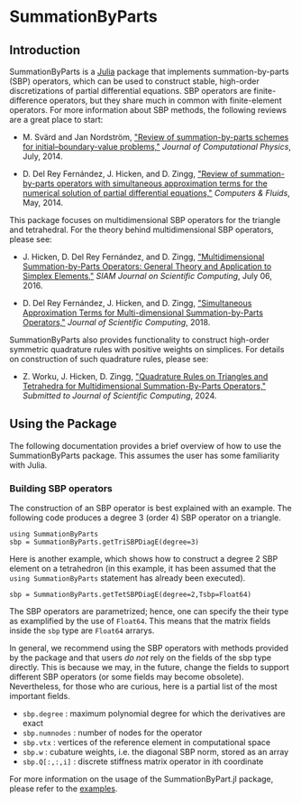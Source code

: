 # SummationByParts

## Introduction

SummationByParts is a [Julia](http://julialang.org) package that implements summation-by-parts (SBP) operators, which can be used to construct stable, high-order discretizations of partial differential equations. SBP operators are finite-difference operators, but they share much in common with finite-element operators. For more information about SBP methods, the following reviews are a great place to start:

* M. Svärd and Jan Nordström, ["Review of summation-by-parts schemes for initial–boundary-value problems,"]('http://dx.doi.org/10.1016/j.jcp.2014.02.031') *Journal of Computational Physics*, July, 2014.

* D. Del Rey Fernández, J. Hicken, and D. Zingg, ["Review of summation-by-parts operators with simultaneous approximation terms for the numerical solution of partial differential equations,"]('http://dx.doi.org/10.1016/j.compfluid.2014.02.016') *Computers & Fluids*, May, 2014.

This package focuses on multidimensional SBP operators for the triangle and tetrahedral.  For the theory behind multidimensional SBP operators, please see:

* J. Hicken, D. Del Rey Fernández, and D. Zingg, ["Multidimensional Summation-by-Parts Operators: General Theory and Application to Simplex Elements,"]('http://dx.doi.org/10.1137/15m1038360') *SIAM Journal on Scientific Computing*, July 06, 2016.

* D. Del Rey Fernández, J. Hicken, and D. Zingg, ["Simultaneous Approximation Terms for Multi-dimensional Summation-by-Parts Operators,"]('https://doi.org/10.1007/s10915-017-0523-7') *Journal of Scientific Computing*, 2018.

SummationByParts also provides functionality to construct high-order symmetric quadrature rules with positive weights on simplices. For details on construction of such quadrature rules, please see: 

* Z. Worku, J. Hicken, D. Zingg, ["Quadrature Rules on Triangles and Tetrahedra for Multidimensional Summation-By-Parts Operators,"](https://arxiv.org/abs/2311.15576) *Submitted to Journal of Scientific Computing*, 2024.

## Using the Package

The following documentation provides a brief overview of how to use the SummationByParts package.  This assumes the user has some familiarity with Julia. 

### Building SBP operators

The construction of an SBP operator is best explained with an example.  The following code produces a degree 3 (order 4) SBP operator on a triangle.

    using SummationByParts
    sbp = SummationByParts.getTriSBPDiagE(degree=3)
    
Here is another example, which shows how to construct a degree 2 SBP element on a tetrahedron (in this example, it has been assumed that the `using SummationByParts` statement has already been executed).

    sbp = SummationByParts.getTetSBPDiagE(degree=2,Tsbp=Float64)

The SBP operators are parametrized; hence, one can specify the their type as examplified by the use of `Float64`.  This means that the matrix fields inside the `sbp` type are `Float64` arrarys. 

In general, we recommend using the SBP operators with methods provided by the package and that users *do not* rely on the fields of the sbp type directly.  This is because we may, in the future, change the fields to support different SBP operators (or some fields may become obsolete).  Nevertheless, for those who are curious, here is a partial list of the most important fields.
* `sbp.degree` : maximum polynomial degree for which the derivatives are exact
* `sbp.numnodes` : number of nodes for the operator
* `sbp.vtx` : vertices of the reference element in computational space
* `sbp.w` : cubature weights, i.e. the diagonal SBP norm, stored as an array
* `sbp.Q[:,:,i]` : discrete stiffness matrix operator in ith coordinate 

For more information on the usage of the SummationByPart.jl package, please refer to the [examples](https://github.com/OptimalDesignLab/SummationByParts.jl/tree/master/examples).